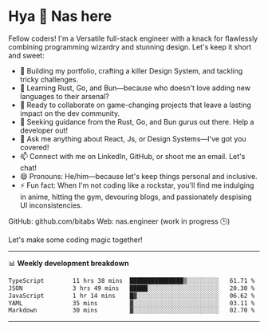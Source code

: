 # Hya 👋 Nas here

Fellow coders! I'm a Versatile full-stack engineer with a knack for flawlessly combining programming wizardry and stunning design. Let's keep it short and sweet:

- 🔭 Building my portfolio, crafting a killer Design System, and tackling tricky challenges.
- 🌱 Learning Rust, Go, and Bun—because who doesn't love adding new languages to their arsenal?
- 👯 Ready to collaborate on game-changing projects that leave a lasting impact on the dev community.
- 🤔 Seeking guidance from the Rust, Go, and Bun gurus out there. Help a developer out!
- 💬 Ask me anything about React, Js, or Design Systems—I've got you covered!
- 📫 Connect with me on LinkedIn, GitHub, or shoot me an email. Let's chat!
- 😄 Pronouns: He/him—because let's keep things personal and inclusive.
- ⚡ Fun fact: When I'm not coding like a rockstar, you'll find me indulging in anime, hitting the gym, devouring blogs, and passionately despising UI inconsistencies.

GitHub: github.com/bitabs
Web: nas.engineer (work in progress 🕒)

Let's make some coding magic together!

-------
📊 **Weekly development breakdown**
<!--START_SECTION:waka-->

```txt
TypeScript        11 hrs 38 mins  ███████████████▒░░░░░░░░░   61.71 %
JSON              3 hrs 49 mins   █████░░░░░░░░░░░░░░░░░░░░   20.30 %
JavaScript        1 hr 14 mins    █▓░░░░░░░░░░░░░░░░░░░░░░░   06.62 %
YAML              35 mins         ▓░░░░░░░░░░░░░░░░░░░░░░░░   03.11 %
Markdown          30 mins         ▓░░░░░░░░░░░░░░░░░░░░░░░░   02.70 %
```

<!--END_SECTION:waka-->
-------
